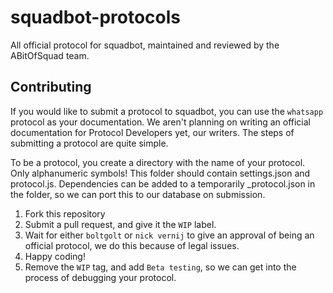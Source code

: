 # squadbot-protocols
All official protocol for squadbot, maintained and reviewed by the ABitOfSquad team.

## Contributing
If you would like to submit a protocol to squadbot, you can use the ``whatsapp`` protocol as your documentation. We aren't planning on writing an official documentation for Protocol Developers yet, our writers. The steps of submitting a protocol are quite simple.

To be a protocol, you create a directory with the name of your protocol. Only alphanumeric symbols! This folder should contain settings.json and protocol.js. Dependencies can be added to a temporarily _protocol.json in the folder, so we can port this to our database on submission. 

1. Fork this repository
2. Submit a pull request, and give it the ``WIP`` label.
2. Wait for either ``boltgolt`` or ``nick vernij`` to give an approval of being an official protocol, we do this because of legal issues.
3. Happy coding!
4. Remove the ``WIP`` tag, and add ``Beta testing``, so we can get into the process of debugging your protocol.
